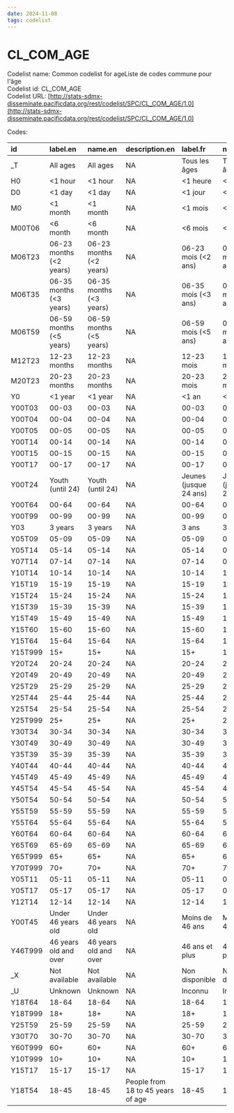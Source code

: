 ```yaml
---
date: 2024-11-08
tags: codelist
---
```


# CL_COM_AGE

Codelist name: Common codelist for ageListe de codes commune pour l'âge  
Codelist id: CL_COM_AGE  
Codelist URL: [http://stats-sdmx-disseminate.pacificdata.org/rest/codelist/SPC/CL_COM_AGE/1.0](http://stats-sdmx-disseminate.pacificdata.org/rest/codelist/SPC/CL_COM_AGE/1.0)  

Codes:  

|id      |label.en                |name.en                 |description.en                    |label.fr               |name.fr                |description.fr                 |
|:-------|:-----------------------|:-----------------------|:---------------------------------|:----------------------|:----------------------|:------------------------------|
|_T      |All ages                |All ages                |NA                                |Tous les âges          |Tous les âges          |NA                             |
|H0      |<1 hour                 |<1 hour                 |NA                                |<1 heure               |<1 heure               |NA                             |
|D0      |<1 day                  |<1 day                  |NA                                |<1 jour                |<1 jour                |NA                             |
|M0      |<1 month                |<1 month                |NA                                |<1 mois                |<1 mois                |NA                             |
|M00T06  |<6 month                |<6 month                |NA                                |<6 mois                |<6 mois                |NA                             |
|M06T23  |06-23 months (<2 years) |06-23 months (<2 years) |NA                                |06-23 mois (<2 ans)    |06-23 mois (<2 ans)    |NA                             |
|M06T35  |06-35 months (<3 years) |06-35 months (<3 years) |NA                                |06-35 mois (<3 ans)    |06-35 mois (<3 ans)    |NA                             |
|M06T59  |06-59 months (<5 years) |06-59 months (<5 years) |NA                                |06-59 mois (<5 ans)    |06-59 mois (<5 ans)    |NA                             |
|M12T23  |12-23 months            |12-23 months            |NA                                |12-23 mois             |12-23 mois             |NA                             |
|M20T23  |20-23 months            |20-23 months            |NA                                |20-23 mois             |20-23 mois             |NA                             |
|Y0      |<1 year                 |<1 year                 |NA                                |<1 an                  |<1 an                  |NA                             |
|Y00T03  |00-03                   |00-03                   |NA                                |00-03                  |00-03                  |NA                             |
|Y00T04  |00-04                   |00-04                   |NA                                |00-04                  |00-04                  |NA                             |
|Y00T05  |00-05                   |00-05                   |NA                                |00-05                  |00-05                  |NA                             |
|Y00T14  |00-14                   |00-14                   |NA                                |00-14                  |00-14                  |NA                             |
|Y00T15  |00-15                   |00-15                   |NA                                |00-15                  |00-15                  |NA                             |
|Y00T17  |00-17                   |00-17                   |NA                                |00-17                  |00-17                  |NA                             |
|Y00T24  |Youth (until 24)        |Youth (until 24)        |NA                                |Jeunes (jusque 24 ans) |Jeunes (jusque 24 ans) |NA                             |
|Y00T64  |00-64                   |00-64                   |NA                                |00-64                  |00-64                  |NA                             |
|Y00T99  |00-99                   |00-99                   |NA                                |00-99                  |00-99                  |NA                             |
|Y03     |3 years                 |3 years                 |NA                                |3 ans                  |3 ans                  |NA                             |
|Y05T09  |05-09                   |05-09                   |NA                                |05-09                  |05-09                  |NA                             |
|Y05T14  |05-14                   |05-14                   |NA                                |05-14                  |05-14                  |NA                             |
|Y07T14  |07-14                   |07-14                   |NA                                |07-14                  |07-14                  |NA                             |
|Y10T14  |10-14                   |10-14                   |NA                                |10-14                  |10-14                  |NA                             |
|Y15T19  |15-19                   |15-19                   |NA                                |15-19                  |15-19                  |NA                             |
|Y15T24  |15-24                   |15-24                   |NA                                |15-24                  |15-24                  |NA                             |
|Y15T39  |15-39                   |15-39                   |NA                                |15-39                  |15-39                  |NA                             |
|Y15T49  |15-49                   |15-49                   |NA                                |15-49                  |15-49                  |NA                             |
|Y15T60  |15-60                   |15-60                   |NA                                |15-60                  |15-60                  |NA                             |
|Y15T64  |15-64                   |15-64                   |NA                                |15-64                  |15-64                  |NA                             |
|Y15T999 |15+                     |15+                     |NA                                |15+                    |15+                    |NA                             |
|Y20T24  |20-24                   |20-24                   |NA                                |20-24                  |20-24                  |NA                             |
|Y20T49  |20-49                   |20-49                   |NA                                |20-49                  |20-49                  |NA                             |
|Y25T29  |25-29                   |25-29                   |NA                                |25-29                  |25-29                  |NA                             |
|Y25T44  |25-44                   |25-44                   |NA                                |25-44                  |25-44                  |NA                             |
|Y25T54  |25-54                   |25-54                   |NA                                |25-54                  |25-54                  |NA                             |
|Y25T999 |25+                     |25+                     |NA                                |25+                    |25+                    |NA                             |
|Y30T34  |30-34                   |30-34                   |NA                                |30-34                  |30-34                  |NA                             |
|Y30T49  |30-49                   |30-49                   |NA                                |30-49                  |30-49                  |NA                             |
|Y35T39  |35-39                   |35-39                   |NA                                |35-39                  |35-39                  |NA                             |
|Y40T44  |40-44                   |40-44                   |NA                                |40-44                  |40-44                  |NA                             |
|Y45T49  |45-49                   |45-49                   |NA                                |45-49                  |45-49                  |NA                             |
|Y45T54  |45-54                   |45-54                   |NA                                |45-54                  |45-54                  |NA                             |
|Y50T54  |50-54                   |50-54                   |NA                                |50-54                  |50-54                  |NA                             |
|Y55T59  |55-59                   |55-59                   |NA                                |55-59                  |55-59                  |NA                             |
|Y55T64  |55-64                   |55-64                   |NA                                |55-64                  |55-64                  |NA                             |
|Y60T64  |60-64                   |60-64                   |NA                                |60-64                  |60-64                  |NA                             |
|Y65T69  |65-69                   |65-69                   |NA                                |65-69                  |65-69                  |NA                             |
|Y65T999 |65+                     |65+                     |NA                                |65+                    |65+                    |NA                             |
|Y70T999 |70+                     |70+                     |NA                                |70+                    |70+                    |NA                             |
|Y05T11  |05-11                   |05-11                   |NA                                |05-11                  |05-11                  |NA                             |
|Y05T17  |05-17                   |05-17                   |NA                                |05-17                  |05-17                  |NA                             |
|Y12T14  |12-14                   |12-14                   |NA                                |12-14                  |12-14                  |NA                             |
|Y00T45  |Under 46 years old      |Under 46 years old      |NA                                |Moins de 46 ans        |Moins de 46 ans        |NA                             |
|Y46T999 |46 years old and over   |46 years old and over   |NA                                |46 ans et plus         |46 ans et plus         |NA                             |
|_X      |Not available           |Not available           |NA                                |Non disponible         |Non disponible         |NA                             |
|_U      |Unknown                 |Unknown                 |NA                                |Inconnu                |Inconnu                |NA                             |
|Y18T64  |18-64                   |18-64                   |NA                                |18-64                  |18-64                  |NA                             |
|Y18T999 |18+                     |18+                     |NA                                |18+                    |18+                    |NA                             |
|Y25T59  |25-59                   |25-59                   |NA                                |25-59                  |25-59                  |NA                             |
|Y30T70  |30-70                   |30-70                   |NA                                |30-70                  |30-70                  |NA                             |
|Y60T999 |60+                     |60+                     |NA                                |60+                    |60+                    |NA                             |
|Y10T999 |10+                     |10+                     |NA                                |10+                    |10+                    |NA                             |
|Y15T17  |15-17                   |15-17                   |NA                                |15-17                  |15-17                  |NA                             |
|Y18T54  |18-45                   |18-45                   |People from 18 to 45 years of age |18-45                  |18-45                  |Personnes âgées de 18 à 45 ans |
